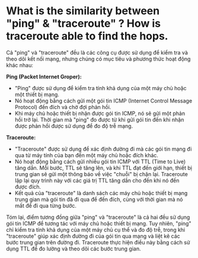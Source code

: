 # What is the similarity between "ping" & "traceroute" ? How is traceroute able to find the hops.

Cả "ping" và "traceroute" đều là các công cụ được sử dụng để kiểm tra và theo dõi kết nối mạng, nhưng chúng có mục tiêu và phương thức hoạt động khác nhau:

**Ping (Packet Internet Groper):**

- "Ping" được sử dụng để kiểm tra tính khả dụng của một máy chủ hoặc một thiết bị mạng.
- Nó hoạt động bằng cách gửi một gói tin ICMP (Internet Control Message Protocol) đến đích và chờ đợi phản hồi.
- Khi máy chủ hoặc thiết bị nhận được gói tin ICMP, nó sẽ gửi một phản hồi trở lại. Thời gian mà "ping" đo được từ khi gửi gói tin đến khi nhận được phản hồi được sử dụng để đo độ trễ mạng.

**Traceroute:**

- "Traceroute" được sử dụng để xác định đường đi mà các gói tin mạng đi qua từ máy tính của bạn đến một máy chủ hoặc đích khác.
- Nó hoạt động bằng cách gửi nhiều gói tin ICMP với TTL (Time to Live) tăng dần. Mỗi bước, TTL sẽ tăng lên, và khi TTL đạt đến giới hạn, thiết bị trung gian sẽ gửi một thông báo về việc "chuỗi" bị chặn lại. Traceroute lập lại quy trình này với các giá trị TTL tăng dần cho đến khi nó đến được đích.
- Kết quả của "traceroute" là danh sách các máy chủ hoặc thiết bị mạng trung gian mà gói tin đã đi qua để đến đích, cùng với thời gian mà nó mất để đi qua từng bước.

Tóm lại, điểm tương đồng giữa "ping" và "traceroute" là cả hai đều sử dụng gói tin ICMP để tương tác với máy chủ hoặc thiết bị mạng. Tuy nhiên, "ping" chỉ kiểm tra tính khả dụng của một máy chủ cụ thể và đo độ trễ, trong khi "traceroute" giúp xác định đường đi của gói tin qua mạng và liệt kê các bước trung gian trên đường đi. Traceroute thực hiện điều này bằng cách sử dụng TTL để đo lường và theo dõi các bước trung gian.
